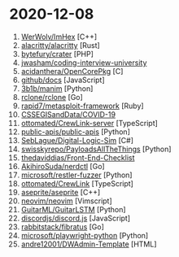 # 2020-12-08

1. [WerWolv/ImHex](https://github.com/WerWolv/ImHex "A Hex Editor for Reverse Engineers, Programmers and people that value their eye sight when working at 3 AM.") [C++]
2. [alacritty/alacritty](https://github.com/alacritty/alacritty "A cross-platform, GPU-accelerated terminal emulator") [Rust]
3. [bytefury/crater](https://github.com/bytefury/crater "Free & Open Source Invoice App for Freelancers & Small Businesses") [PHP]
4. [jwasham/coding-interview-university](https://github.com/jwasham/coding-interview-university "A complete computer science study plan to become a software engineer.") 
5. [acidanthera/OpenCorePkg](https://github.com/acidanthera/OpenCorePkg "OpenCore bootloader") [C]
6. [github/docs](https://github.com/github/docs "The open-source repo for docs.github.com") [JavaScript]
7. [3b1b/manim](https://github.com/3b1b/manim "Animation engine for explanatory math videos") [Python]
8. [rclone/rclone](https://github.com/rclone/rclone "rsync for cloud storage - Google Drive, Amazon Drive, S3, Dropbox, Backblaze B2, One Drive, Swift, Hubic, Cloudfiles, Google Cloud Storage, Yandex Files") [Go]
9. [rapid7/metasploit-framework](https://github.com/rapid7/metasploit-framework "Metasploit Framework") [Ruby]
10. [CSSEGISandData/COVID-19](https://github.com/CSSEGISandData/COVID-19 "Novel Coronavirus (COVID-19) Cases, provided by JHU CSSE") 
11. [ottomated/CrewLink-server](https://github.com/ottomated/CrewLink-server "Voice Relay server for CrewLink.") [TypeScript]
12. [public-apis/public-apis](https://github.com/public-apis/public-apis "A collective list of free APIs for use in software and web development.") [Python]
13. [SebLague/Digital-Logic-Sim](https://github.com/SebLague/Digital-Logic-Sim "") [C#]
14. [swisskyrepo/PayloadsAllTheThings](https://github.com/swisskyrepo/PayloadsAllTheThings "A list of useful payloads and bypass for Web Application Security and Pentest/CTF") [Python]
15. [thedaviddias/Front-End-Checklist](https://github.com/thedaviddias/Front-End-Checklist "🗂 The perfect Front-End Checklist for modern websites and meticulous developers") 
16. [AkihiroSuda/nerdctl](https://github.com/AkihiroSuda/nerdctl "Docker-compatible CLI for containerd") [Go]
17. [microsoft/restler-fuzzer](https://github.com/microsoft/restler-fuzzer "RESTler is the first stateful REST API fuzzing tool for automatically testing cloud services through their REST APIs and finding security and reliability bugs in these services.") [Python]
18. [ottomated/CrewLink](https://github.com/ottomated/CrewLink "Free, open, Among Us Proximity Chat") [TypeScript]
19. [aseprite/aseprite](https://github.com/aseprite/aseprite "Animated sprite editor & pixel art tool (Windows, macOS, Linux)") [C++]
20. [neovim/neovim](https://github.com/neovim/neovim "Vim-fork focused on extensibility and usability") [Vimscript]
21. [GuitarML/GuitarLSTM](https://github.com/GuitarML/GuitarLSTM "Deep learning models for guitar amp/pedal emulation using LSTM with Keras.") [Python]
22. [discordjs/discord.js](https://github.com/discordjs/discord.js "A powerful JavaScript library for interacting with the Discord API") [JavaScript]
23. [rabbitstack/fibratus](https://github.com/rabbitstack/fibratus "A modern tool for the Windows kernel exploration and tracing") [Go]
24. [microsoft/playwright-python](https://github.com/microsoft/playwright-python "Python version of the Playwright testing and automation library.") [Python]
25. [andre12001/DWAdmin-Template](https://github.com/andre12001/DWAdmin-Template "DWAdmin is a dashboard website made of bootstrap 4 and css and other libraries. This template is very light and suitable for use by companies and other things.") [HTML]
